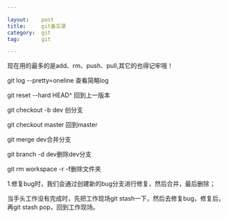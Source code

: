 ```yaml
---

layout:    post
title:     git备忘录
category:  git
tag:       git

---
```


现在用的最多的是add、rm、push、pull,其它的也得记牢哦！

 git log --pretty=oneline 查看简略log

 git reset --hard HEAD^ 回到上一版本

 git checkout -b dev 创分支

 git checkout master 回到master

 git merge dev合并分支

 git branch -d dev删除dev分支

 git rm workspace -r -f删除文件夹 


1.修复bug时，我们会通过创建新的bug分支进行修复，然后合并，最后删除；

当手头工作没有完成时，先把工作现场git stash一下，然后去修复bug，修复后，再git stash pop，回到工作现场。